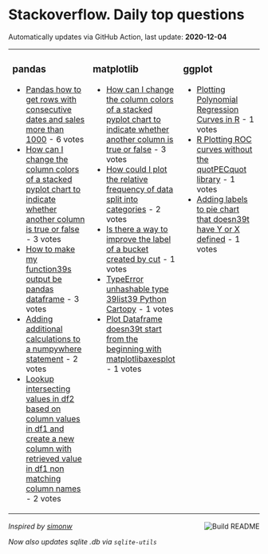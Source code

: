 # Stackoverflow. Daily top questions 

Automatically updates via GitHub Action, last update: **<!-- date starts -->2020-12-04<!-- date ends -->**


<table><tr><td valign="top" width="33%">

### pandas
<!-- pandas starts -->
* [Pandas how to get rows with consecutive dates and sales more than 1000](https://stackoverflow.com/questions/65146320/pandas-how-to-get-rows-with-consecutive-dates-and-sales-more-than-1000) - 6 votes
* [How can I change the column colors of a stacked pyplot chart to indicate whether another column is true or false](https://stackoverflow.com/questions/65148530/how-can-i-change-the-column-colors-of-a-stacked-pyplot-chart-to-indicate-whether) - 3 votes
* [How to make my function39s output be pandas dataframe](https://stackoverflow.com/questions/65150831/how-to-make-my-functions-output-be-pandas-dataframe) - 3 votes
* [Adding additional calculations to a numpywhere statement](https://stackoverflow.com/questions/65145307/adding-additional-calculations-to-a-numpy-where-statement) - 2 votes
* [Lookup intersecting values in df2 based on column values in df1 and create a new column with retrieved value in df1 non matching column names](https://stackoverflow.com/questions/65151212/lookup-intersecting-values-in-df2-based-on-column-values-in-df1-and-create-a-new) - 2 votes
<!-- pandas ends -->
</td><td valign="top" width="34%">


### matplotlib
<!-- matplotlib starts -->
* [How can I change the column colors of a stacked pyplot chart to indicate whether another column is true or false](https://stackoverflow.com/questions/65148530/how-can-i-change-the-column-colors-of-a-stacked-pyplot-chart-to-indicate-whether) - 3 votes
* [How could I plot the relative frequency of data split into categories](https://stackoverflow.com/questions/65150022/how-could-i-plot-the-relative-frequency-of-data-split-into-categories) - 2 votes
* [Is there a way to improve the label of a bucket created by cut](https://stackoverflow.com/questions/65150536/is-there-a-way-to-improve-the-label-of-a-bucket-created-by-cut) - 1 votes
* [TypeError unhashable type 39list39  Python Cartopy](https://stackoverflow.com/questions/65148528/typeerror-unhashable-type-list-python-cartopy) - 1 votes
* [Plot Dataframe doesn39t start from the beginning with matplotlibaxesplot](https://stackoverflow.com/questions/65147372/plot-dataframe-doesnt-start-from-the-beginning-with-matplotlib-axes-plot) - 1 votes
<!-- matplotlib ends -->
</td><td valign="top" width="34%">


### ggplot
<!-- ggplot2 starts -->
* [Plotting Polynomial Regression Curves in R](https://stackoverflow.com/questions/65137690/plotting-polynomial-regression-curves-in-r) - 1 votes
* [R Plotting ROC curves without the quotPECquot library](https://stackoverflow.com/questions/65137064/r-plotting-roc-curves-without-the-pec-library) - 1 votes
* [Adding  labels to pie chart that doesn39t have Y or X defined](https://stackoverflow.com/questions/65136505/adding-labels-to-pie-chart-that-doesnt-have-y-or-x-defined) - 1 votes
<!-- ggplot2 ends -->
</td></tr></table>

<a href="https://github.com/hp0404/hp0404/actions"><img src="https://github.com/hp0404/hp0404/workflows/Build%20README/badge.svg" align="right" alt="Build README"></a> <p>*Inspired by  [simonw](https://github.com/simonw/simonw)*</p> <p> *Now also updates sqlite .db via `sqlite-utils`* </p>
